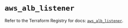 # `aws_alb_listener`

Refer to the Terraform Registry for docs: [`aws_alb_listener`](https://registry.terraform.io/providers/hashicorp/aws/6.18.0/docs/resources/alb_listener).
